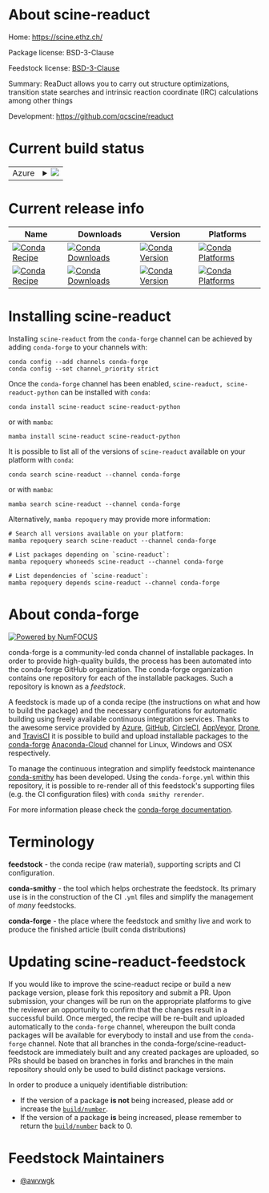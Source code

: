 About scine-readuct
===================

Home: https://scine.ethz.ch/

Package license: BSD-3-Clause

Feedstock license: [BSD-3-Clause](https://github.com/conda-forge/scine-readuct-feedstock/blob/main/LICENSE.txt)

Summary: ReaDuct allows you to carry out structure optimizations, transition state searches
and intrinsic reaction coordinate (IRC) calculations among other things


Development: https://github.com/qcscine/readuct

Current build status
====================


<table>
    
  <tr>
    <td>Azure</td>
    <td>
      <details>
        <summary>
          <a href="https://dev.azure.com/conda-forge/feedstock-builds/_build/latest?definitionId=16070&branchName=main">
            <img src="https://dev.azure.com/conda-forge/feedstock-builds/_apis/build/status/scine-readuct-feedstock?branchName=main">
          </a>
        </summary>
        <table>
          <thead><tr><th>Variant</th><th>Status</th></tr></thead>
          <tbody><tr>
              <td>linux_64</td>
              <td>
                <a href="https://dev.azure.com/conda-forge/feedstock-builds/_build/latest?definitionId=16070&branchName=main">
                  <img src="https://dev.azure.com/conda-forge/feedstock-builds/_apis/build/status/scine-readuct-feedstock?branchName=main&jobName=linux&configuration=linux_64_" alt="variant">
                </a>
              </td>
            </tr><tr>
              <td>linux_aarch64</td>
              <td>
                <a href="https://dev.azure.com/conda-forge/feedstock-builds/_build/latest?definitionId=16070&branchName=main">
                  <img src="https://dev.azure.com/conda-forge/feedstock-builds/_apis/build/status/scine-readuct-feedstock?branchName=main&jobName=linux&configuration=linux_aarch64_" alt="variant">
                </a>
              </td>
            </tr><tr>
              <td>linux_ppc64le</td>
              <td>
                <a href="https://dev.azure.com/conda-forge/feedstock-builds/_build/latest?definitionId=16070&branchName=main">
                  <img src="https://dev.azure.com/conda-forge/feedstock-builds/_apis/build/status/scine-readuct-feedstock?branchName=main&jobName=linux&configuration=linux_ppc64le_" alt="variant">
                </a>
              </td>
            </tr><tr>
              <td>osx_64</td>
              <td>
                <a href="https://dev.azure.com/conda-forge/feedstock-builds/_build/latest?definitionId=16070&branchName=main">
                  <img src="https://dev.azure.com/conda-forge/feedstock-builds/_apis/build/status/scine-readuct-feedstock?branchName=main&jobName=osx&configuration=osx_64_" alt="variant">
                </a>
              </td>
            </tr><tr>
              <td>osx_arm64</td>
              <td>
                <a href="https://dev.azure.com/conda-forge/feedstock-builds/_build/latest?definitionId=16070&branchName=main">
                  <img src="https://dev.azure.com/conda-forge/feedstock-builds/_apis/build/status/scine-readuct-feedstock?branchName=main&jobName=osx&configuration=osx_arm64_" alt="variant">
                </a>
              </td>
            </tr>
          </tbody>
        </table>
      </details>
    </td>
  </tr>
</table>

Current release info
====================

| Name | Downloads | Version | Platforms |
| --- | --- | --- | --- |
| [![Conda Recipe](https://img.shields.io/badge/recipe-scine--readuct-green.svg)](https://anaconda.org/conda-forge/scine-readuct) | [![Conda Downloads](https://img.shields.io/conda/dn/conda-forge/scine-readuct.svg)](https://anaconda.org/conda-forge/scine-readuct) | [![Conda Version](https://img.shields.io/conda/vn/conda-forge/scine-readuct.svg)](https://anaconda.org/conda-forge/scine-readuct) | [![Conda Platforms](https://img.shields.io/conda/pn/conda-forge/scine-readuct.svg)](https://anaconda.org/conda-forge/scine-readuct) |
| [![Conda Recipe](https://img.shields.io/badge/recipe-scine--readuct--python-green.svg)](https://anaconda.org/conda-forge/scine-readuct-python) | [![Conda Downloads](https://img.shields.io/conda/dn/conda-forge/scine-readuct-python.svg)](https://anaconda.org/conda-forge/scine-readuct-python) | [![Conda Version](https://img.shields.io/conda/vn/conda-forge/scine-readuct-python.svg)](https://anaconda.org/conda-forge/scine-readuct-python) | [![Conda Platforms](https://img.shields.io/conda/pn/conda-forge/scine-readuct-python.svg)](https://anaconda.org/conda-forge/scine-readuct-python) |

Installing scine-readuct
========================

Installing `scine-readuct` from the `conda-forge` channel can be achieved by adding `conda-forge` to your channels with:

```
conda config --add channels conda-forge
conda config --set channel_priority strict
```

Once the `conda-forge` channel has been enabled, `scine-readuct, scine-readuct-python` can be installed with `conda`:

```
conda install scine-readuct scine-readuct-python
```

or with `mamba`:

```
mamba install scine-readuct scine-readuct-python
```

It is possible to list all of the versions of `scine-readuct` available on your platform with `conda`:

```
conda search scine-readuct --channel conda-forge
```

or with `mamba`:

```
mamba search scine-readuct --channel conda-forge
```

Alternatively, `mamba repoquery` may provide more information:

```
# Search all versions available on your platform:
mamba repoquery search scine-readuct --channel conda-forge

# List packages depending on `scine-readuct`:
mamba repoquery whoneeds scine-readuct --channel conda-forge

# List dependencies of `scine-readuct`:
mamba repoquery depends scine-readuct --channel conda-forge
```


About conda-forge
=================

[![Powered by
NumFOCUS](https://img.shields.io/badge/powered%20by-NumFOCUS-orange.svg?style=flat&colorA=E1523D&colorB=007D8A)](https://numfocus.org)

conda-forge is a community-led conda channel of installable packages.
In order to provide high-quality builds, the process has been automated into the
conda-forge GitHub organization. The conda-forge organization contains one repository
for each of the installable packages. Such a repository is known as a *feedstock*.

A feedstock is made up of a conda recipe (the instructions on what and how to build
the package) and the necessary configurations for automatic building using freely
available continuous integration services. Thanks to the awesome service provided by
[Azure](https://azure.microsoft.com/en-us/services/devops/), [GitHub](https://github.com/),
[CircleCI](https://circleci.com/), [AppVeyor](https://www.appveyor.com/),
[Drone](https://cloud.drone.io/welcome), and [TravisCI](https://travis-ci.com/)
it is possible to build and upload installable packages to the
[conda-forge](https://anaconda.org/conda-forge) [Anaconda-Cloud](https://anaconda.org/)
channel for Linux, Windows and OSX respectively.

To manage the continuous integration and simplify feedstock maintenance
[conda-smithy](https://github.com/conda-forge/conda-smithy) has been developed.
Using the ``conda-forge.yml`` within this repository, it is possible to re-render all of
this feedstock's supporting files (e.g. the CI configuration files) with ``conda smithy rerender``.

For more information please check the [conda-forge documentation](https://conda-forge.org/docs/).

Terminology
===========

**feedstock** - the conda recipe (raw material), supporting scripts and CI configuration.

**conda-smithy** - the tool which helps orchestrate the feedstock.
                   Its primary use is in the construction of the CI ``.yml`` files
                   and simplify the management of *many* feedstocks.

**conda-forge** - the place where the feedstock and smithy live and work to
                  produce the finished article (built conda distributions)


Updating scine-readuct-feedstock
================================

If you would like to improve the scine-readuct recipe or build a new
package version, please fork this repository and submit a PR. Upon submission,
your changes will be run on the appropriate platforms to give the reviewer an
opportunity to confirm that the changes result in a successful build. Once
merged, the recipe will be re-built and uploaded automatically to the
`conda-forge` channel, whereupon the built conda packages will be available for
everybody to install and use from the `conda-forge` channel.
Note that all branches in the conda-forge/scine-readuct-feedstock are
immediately built and any created packages are uploaded, so PRs should be based
on branches in forks and branches in the main repository should only be used to
build distinct package versions.

In order to produce a uniquely identifiable distribution:
 * If the version of a package **is not** being increased, please add or increase
   the [``build/number``](https://docs.conda.io/projects/conda-build/en/latest/resources/define-metadata.html#build-number-and-string).
 * If the version of a package **is** being increased, please remember to return
   the [``build/number``](https://docs.conda.io/projects/conda-build/en/latest/resources/define-metadata.html#build-number-and-string)
   back to 0.

Feedstock Maintainers
=====================

* [@awvwgk](https://github.com/awvwgk/)

